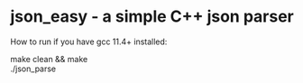 # json_easy - a simple C++ json parser

How to run if you have gcc 11.4+ installed:

make clean && make \
./json_parse
